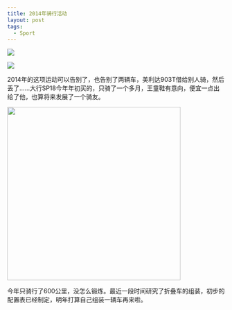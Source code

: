 ```yaml
---
title: 2014年骑行活动
layout: post
tags:
  - Sport
---
```


![](http://lc-ec5pgDDk.cn-n1.lcfile.com/GVCVy3CswW3W7N5xQOJmf96ta2sC0uqBDOpERa2W.jpg)

![](http://lc-ec5pgDDk.cn-n1.lcfile.com/RbVjoQSqcjDsQG68sQ13bPIctRRsEyUCUvSbOrXY.jpg)

2014年的这项运动可以告别了，也告别了两辆车，美利达903T借给别人骑，然后丢了……大行SP18今年年初买的，只骑了一个多月，王童鞋有意向，便宜一点出给了他，也算将来发展了一个骑友。

<img src="http://lc-ec5pgDDk.cn-n1.lcfile.com/a4BAn3JeaXboUNoao57TCc1Ax5DphHIkkDSz2uiW.jpg" style="width:400px" />

今年只骑行了600公里，没怎么锻炼。最近一段时间研究了折叠车的组装，初步的配置表已经制定，明年打算自己组装一辆车再来啦。